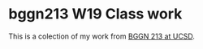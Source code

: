 # bggn213 W19 Class work 

This is a colection of my work from [BGGN 213 at UCSD](https://bioboot.github.io/bggn213_W19/).
